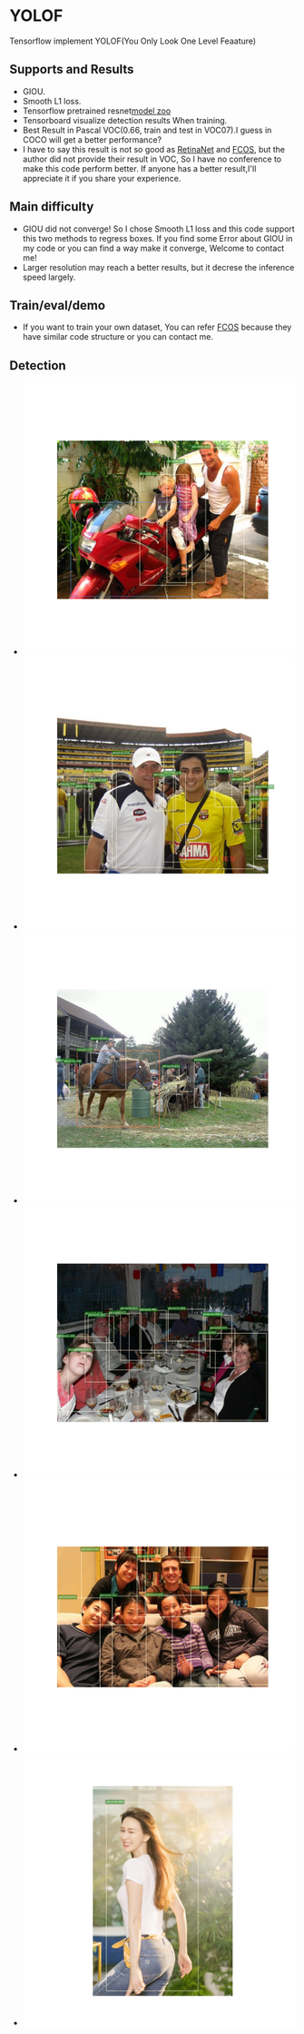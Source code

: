 # YOLOF
Tensorflow implement YOLOF(You Only Look One Level Feaature) 

## Supports and Results 
  * GIOU. 
  * Smooth L1 loss.
  * Tensorflow pretrained resnet[model zoo](http://download.tensorflow.org/models/resnet_v1_50_2016_08_28.tar.gz )
  * Tensorboard visualize detection results When training. 
  * Best Result in Pascal VOC(0.66, train and test in VOC07).I guess in COCO will get a better performance? 
  * I have to say this result is not so good as [RetinaNet](https://github.com/JiXuKong/RetinaNet) and [FCOS](https://github.com/JiXuKong/FCOS), but the author did not provide their result in VOC, So I have no conference to make this code perform better. If anyone has a better result,I'll appreciate it if you share your experience. 

## Main difficulty 
  * GIOU did not converge! So I chose Smooth L1 loss and this code support this two methods to regress boxes. If you find some Error about GIOU in my code or you can     find a way make it converge, Welcome to contact me!
  * Larger resolution may reach a better results, but it decrese the inference speed largely. 

## Train/eval/demo 
 * If you want to train your own dataset, You can refer [FCOS]((https://github.com/JiXuKong/FCOS)) because they have similar code structure or you can contact me.  
## Detection
  * ![](pb/pred000058.jpg) 
  * ![](pb/pred000076.jpg) 
  * ![](pb/pred000166.jpg) 
  * ![](pb/pred000744.jpg) 
  * ![](pb/pred000959.jpg) 
  * ![](pb/pred1a965adf8db1cb137e1ffbf89854564e93584ba1.jpg) 
